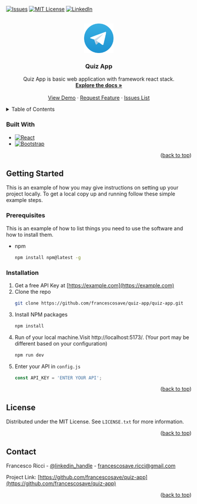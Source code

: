 <!-- Improved compatibility of back to top link: See: https://github.com/othneildrew/Best-README-Template/pull/73 -->
<a name="readme-top"></a>
<!--
*** Thanks for checking out the Best-README-Template. If you have a suggestion
*** that would make this better, please fork the repo and create a pull request
*** or simply open an issue with the tag "enhancement".
*** Don't forget to give the project a star!
*** Thanks again! Now go create something AMAZING! :D
-->



<!-- PROJECT SHIELDS -->
<!--
*** I'm using markdown "reference style" links for readability.
*** Reference links are enclosed in brackets [ ] instead of parentheses ( ).
*** See the bottom of this document for the declaration of the reference variables
*** for contributors-url, forks-url, etc. This is an optional, concise syntax you may use.
*** https://www.markdownguide.org/basic-syntax/#reference-style-links
-->
[![Issues][issues-shield]][issues-url]
[![MIT License][license-shield]][license-url]
[![LinkedIn][linkedin-shield]][linkedin-url]



<!-- PROJECT LOGO -->
<br />
<div align="center">
  <a href="https://github.com/github_username/repo_name">
    <img src="images/logo.png" alt="Logo" width="80" height="80">
  </a>

<h3 align="center">Quiz App</h3>

  <p align="center">
    Quiz App is basic web application with framework react stack. 
    <br />
    <a href="https://github.com/francescosave/quiz-app"><strong>Explore the docs »</strong></a>
    <br />
    <br />
    <a href="https://quiz-nrm1lbp3b-francescosaves-projects.vercel.app/">View Demo</a>
    ·
    <a href="https://github.com/francescosave/quiz-app/issues/new?labels=enhancement&template=feature-request---.md">Request Feature</a>
    ·
    <a href="https://github.com/francescosave/quiz-app/issues">Issues List</a>
  </p>
</div>



<!-- TABLE OF CONTENTS -->
<details>
  <summary>Table of Contents</summary>
  <ol>
    <li>
        <a href="#built-with">Built With</a>
    </li>
    <li>
      <a href="#getting-started">Getting Started</a>
      <ul>
        <li><a href="#prerequisites">Prerequisites</a></li>
        <li><a href="#installation">Installation</a></li>
      </ul>
    </li>
    <li><a href="#license">License</a></li>
    <li><a href="#contact">Contact</a></li>
  </ol>
</details>


### Built With

* [![React][React.js]][React-url]
* [![Bootstrap][Bootstrap.com]][Bootstrap-url]

<p align="right">(<a href="#readme-top">back to top</a>)</p>



<!-- GETTING STARTED -->
## Getting Started

This is an example of how you may give instructions on setting up your project locally.
To get a local copy up and running follow these simple example steps.

### Prerequisites

This is an example of how to list things you need to use the software and how to install them.
* npm
  ```sh
  npm install npm@latest -g
  ```

### Installation

1. Get a free API Key at [https://example.com](https://example.com)
2. Clone the repo
   ```sh
   git clone https://github.com/francescosave/quiz-app/quiz-app.git
   ```
3. Install NPM packages
   ```sh
   npm install
   ```
4. Run of your local machine.Visit http://localhost:5173/. (Your port may be different based on your configuration)
   ```sh
   npm run dev
   ```
5. Enter your API in `config.js`
   ```js
   const API_KEY = 'ENTER YOUR API';
   ```

<p align="right">(<a href="#readme-top">back to top</a>)</p>


<!-- LICENSE -->
## License

Distributed under the MIT License. See `LICENSE.txt` for more information.

<p align="right">(<a href="#readme-top">back to top</a>)</p>



<!-- CONTACT -->
## Contact

Francesco Ricci - [@linkedin_handle](https://www.linkedin.com/in/francesco-saverio-ricci-64972b71/) - francescosave.ricci@gmail.com

Project Link: [https://github.com/francescosave/quiz-app](https://github.com/francescosave/quiz-app)

<p align="right">(<a href="#readme-top">back to top</a>)</p>


<!-- MARKDOWN LINKS & IMAGES -->
<!-- https://www.markdownguide.org/basic-syntax/#reference-style-links -->
[issues-shield]: https://img.shields.io/github/issues/github_username/repo_name.svg?style=for-the-badge
[issues-url]: https://github.com/francescosave/quiz-app/issues
[license-shield]: https://img.shields.io/github/license/github_username/repo_name.svg?style=for-the-badge
[license-url]: https://github.com/francescosave/quiz-app/blob/main/license.txt
[linkedin-shield]: https://img.shields.io/badge/-LinkedIn-black.svg?style=for-the-badge&logo=linkedin&colorB=555
[linkedin-url]: https://www.linkedin.com/in/francesco-saverio-ricci-64972b71/
[product-screenshot]: images/screenshot.png
[React.js]: https://img.shields.io/badge/React-20232A?style=for-the-badge&logo=react&logoColor=61DAFB
[React-url]: https://reactjs.org/
[Bootstrap.com]: https://img.shields.io/badge/Bootstrap-563D7C?style=for-the-badge&logo=bootstrap&logoColor=white
[Bootstrap-url]: https://getbootstrap.com


